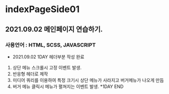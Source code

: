 # indexPageSide01

## 2021.09.02 메인페이지 연습하기.

### 사용언어 :  HTML, SCSS, JAVASCRIPT

* 2021.09.02 1DAY 헤더부분 작성 완료
1. 상단 메뉴 스크롤시 고정 이벤트 발생.
2. 반응형 헤더로 제작
3. 미디어 쿼리를 이용하여 특정 크기시 상단 메뉴가 사라지고 버거메뉴가 나오게 만듬
4. 버거 메뉴 클릭시 메뉴가 펼쳐지는 이벤트 발생.
*1DAY END
